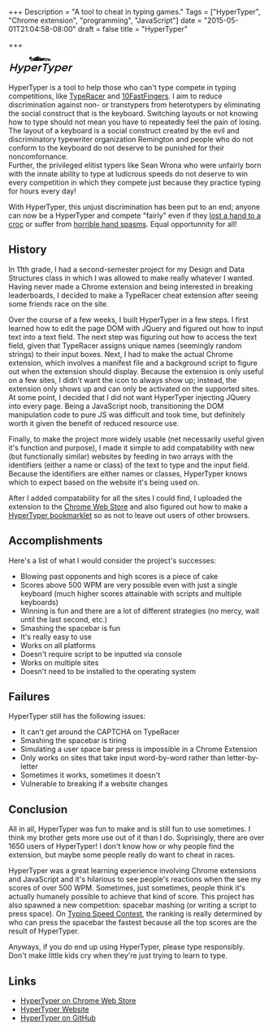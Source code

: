 +++
Description = "A tool to cheat in typing games."
Tags = ["HyperTyper", "Chrome extension", "programming", "JavaScript"]
date = "2015-05-01T21:04:58-08:00"
draft = false
title = "HyperTyper"

+++


![HyperTyper](https://raw.githubusercontent.com/ethanmad/HyperTyper/master/res/hypertyper%20128.png)

  HyperTyper is a tool to help those who can't type compete in typing competitions, like [TypeRacer][typeracer] and [10FastFingers][10ff].
  I aim to reduce discrimination against non- or transtypers from heterotypers by eliminating the social construct that is the keyboard. Switching layouts or not knowing how to type should not mean you have to repeatedly feel the pain of losing.
  The layout of a keyboard is a social construct created by the evil and discriminatory typewriter organization Remington and people who do not conform to the keyboard do not deserve to be punished for their noncomfornance.  
  Further, the privileged elitist typers like Sean Wrona who were unfairly born with the innate ability to type at ludicrous speeds do not deserve to win every competition in which they compete just because they practice typing for hours every day!

  With HyperTyper, this unjust discrimination has been put to an end; anyone can now be a HyperTyper and compete "fairly" even if they [lost a hand to a croc][hook] or suffer from [horrible hand spasms][spasms].
  Equal opportunnity for all!

  [typeracer]: http://typeracer.com/ "Real-time racing against real people."
  [10ff]: http://10fastfingers.com/ "Testing and competitions with daily leaderboards."
  [hook]: http://en.wikipedia.org/wiki/Captain_Hook/ "Do you like codfish?"
  [spasms]: https://gist.github.com/anonymous/bd15723d8e9118c1ea48 "gerangfelmHEALPAgerna!!"

## History
  In 11th grade, I had a second-semester project for my Design and Data Structures class in which I was allowed to make really whatever I wanted.
  Having never made a Chrome extension and being interested in breaking leaderboards, I decided to make a TypeRacer cheat extension after seeing some friends race on the site.  

  Over the course of a few weeks, I built HyperTyper in a few steps.
  I first learned how to edit the page DOM with JQuery and figured out how to input text into a text field.
  The next step was figuring out how to access the text field, given that TypeRacer assigns unique names (seemingly random strings) to their input boxes.
  Next, I had to make the actual Chrome extension, which involves a manifest file and a background script to figure out when the extension should display.
  Because the extension is only useful on a few sites, I didn't want the icon to always show up; instead, the extension only shows up and can only be activated on the supported sites. 
  At some point, I decided that I did not want HyperTyper injecting JQuery into every page.
  Being a JavaScript noob, transitioning the DOM manipulation code to pure JS was difficult and took time, but definitely worth it given the benefit of reduced resource use.

  Finally, to make the project more widely usable (net necessarily useful given it's function and purpose), I made it simple to add compatability with new (but functionally similar) websites by feeding in two arrays with the identifiers (either a name or class) of the text to type and the input field. Because the identifiers are either names or classes, HyperTyper knows which to expect based on the website it's being used on.

  After I added compatability for all the sites I could find, I uploaded the extension to the [Chrome Web Store][webstore] and also figured out how to make a [HyperTyper bookmarklet][bookmarklet] so as not to leave out users of other browsers.

  [webstore]: https://chrome.google.com/webstore/detail/hypertyper/emlnlmijjaghanenmpdjdckanpdinpgn?hl=en "Click install!"
  [bookmarklet]: javascript:(function()%7Bfor(var%20textOptions%3D%5B%22nonHideableWords%20unselectable%22%2C%22cw-QuotePanel-textToTypePanel%22%2C%22row1%22%2C%22practiceText%22%2C%22textData%22%5D%2CinputBoxOptions%3D%5B%22txtInput%22%2C%22cw-TypedinputBox%20race-go%22%2C%22form-control%22%2C%22tentry%22%2C%22userData%22%5D%2Cwebsite%3D-1%2CclassOrId%3D-1%2Cw%3D0%3Bw%3CtextOptions.length%3Bw%2B%2B)if(null!%3Ddocument.getElementsByClassName(textOptions%5Bw%5D)%5B0%5D)%7Bwebsite%3Dw%3BclassOrId%3D0%3Bbreak%7Delse%20if(null!%3Ddocument.getElementById(textOptions%5Bw%5D))%7Bwebsite%3Dw%3BclassOrId%3D1%3Bbreak%7Dif(-1%3Cwebsite%26%26-1%3CclassOrId)%7Bvar%20text%3B0%3D%3D%3DclassOrId%3Ftext%3Ddocument.getElementsByClassName(textOptions%5Bwebsite%5D)%5B0%5D.textContent%3A1%3D%3D%3DclassOrId%26%26(text%3Ddocument.getElementById(textOptions%5Bwebsite%5D).textContent)%3Bvar%20numWords%3Dtext.split(%22%20%22).length%2CinputBox%3Bnull!%3Ddocument.getElementsByClassName(inputBoxOptions%5Bwebsite%5D)%5B0%5D%3FinputBox%3Ddocument.getElementsByClassName(inputBoxOptions%5Bwebsite%5D)%5B0%5D%3Anull!%3Ddocument.getElementById(inputBoxOptions%5Bwebsite%5D)%26%26(inputBox%3Ddocument.getElementById(inputBoxOptions%5Bwebsite%5D))%3Bi%3D0%3Bvar%20addWord%3Dfunction()%7Bif(!(i%3E%3DnumWords))if(word%3Dtext.split(%22%20%22)%5Bi%2B%2B%5D%2C3%3D%3D%3Dwebsite)for(inputBox.value%3D%22%22%2Cl%3D0%3Bl%3Cword.length%3Bl%2B%2B)inputBox.value%2B%3Dword%5Bl%5D%3Belse%20inputBox.value%3Dword%7D%3BaddWord()%3Bwindow.onkeyup%3Dfunction(a)%7B32%3D%3D(a.keyCode%3Fa.keyCode%3Aa.which)%26%26addWord()%7D%7D%7D)() "Drag to your bookmarks bar!"

## Accomplishments
  Here's a list of what I would consider the project's successes:

  -  Blowing past opponents and high scores is a piece of cake
  -  Scores above 500 WPM are very possible even with just a single keyboard (much higher scores attainable with scripts and multiple keyboards)
  -  Winning is fun and there are a lot of different strategies (no mercy, wait until the last second, etc.)
  -  Smashing the spacebar is fun
  -  It's really easy to use
  -  Works on all platforms
  -  Doesn't require script to be inputted via console
  -  Works on multiple sites
  -  Doesn't need to be installed to the operating system


## Failures
  HyperTyper still has the following issues:

  -  It can't get around the CAPTCHA on TypeRacer
  -  Smashing the spacebar is tiring
  -  Simulating a user space bar press is impossible in a Chrome Extension
  -  Only works on sites that take input word-by-word rather than letter-by-letter
  -  Sometimes it works, sometimes it doesn't
  -  Vulnerable to breaking if a website changes

## Conclusion
  All in all, HyperTyper was fun to make and is still fun to use sometimes. I think my brother gets more use out of it than I do.
  Suprisingly, there are over 1650 users  of HyperTyper! I don't know how or why people find the extension, but maybe some people really do want to cheat in races.

  HyperTyper was a great learning experience involving Chrome extensions and JavaScript and it's hilarious to see people's reactions when the see my scores of over 500 WPM.
  Sometimes, just sometimes, people think it's actually humanely possible to achieve that kind of score.
  This project has also spawned a new competition: spacebar mashing (or writing a script to press space).
  On [Typing Speed Contest][tsc], the ranking is really determined by who can press the spacebar the fastest because all the top scores are the result of HyperTyper.

  Anyways, if you do end up using HyperTyper, please type responsibly. Don't make little kids cry when they're just trying to learn to type.

  [tsc]: http://typingspeedcontest.com "Yours truly on top."

## Links
  - [HyperTyper on Chrome Web Store][webstore]
  - [HyperTyper Website][website]
  - [HyperTyper on GitHub][github]

  [website]: http://www.ethanmad.com/HyperTyper
  [github]: https://github.com/ethanmad/HyperTyper

